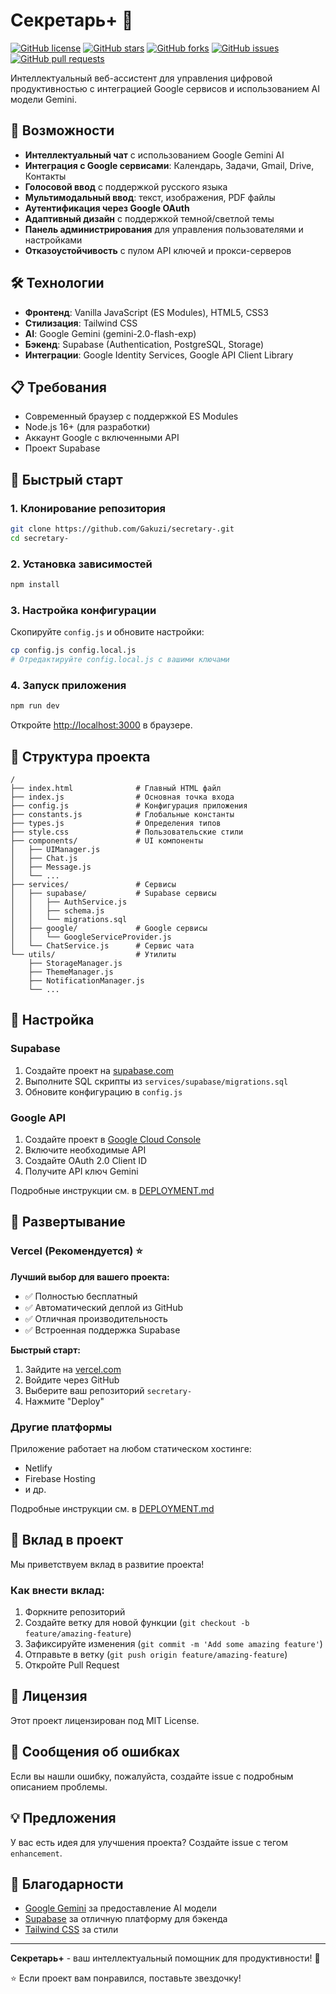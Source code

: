 # Секретарь+ 🤖

[![GitHub license](https://img.shields.io/badge/license-MIT-blue.svg)](https://github.com/Gakuzi/secretary-/blob/main/LICENSE)
[![GitHub stars](https://img.shields.io/badge/github/stars/Gakuzi/secretary-.svg)](https://github.com/Gakuzi/secretary-/stargazers)
[![GitHub forks](https://img.shields.io/badge/github/forks/Gakuzi/secretary-.svg)](https://github.com/Gakuzi/secretary-/network)
[![GitHub issues](https://img.shields.io/badge/github/issues/Gakuzi/secretary-.svg)](https://github.com/Gakuzi/secretary-/issues)
[![GitHub pull requests](https://img.shields.io/badge/github/issues-pr/Gakuzi/secretary-.svg)](https://github.com/Gakuzi/secretary-/pulls)

Интеллектуальный веб-ассистент для управления цифровой продуктивностью с интеграцией Google сервисов и использованием AI модели Gemini.

## 🚀 Возможности

- **Интеллектуальный чат** с использованием Google Gemini AI
- **Интеграция с Google сервисами**: Календарь, Задачи, Gmail, Drive, Контакты
- **Голосовой ввод** с поддержкой русского языка
- **Мультимодальный ввод**: текст, изображения, PDF файлы
- **Аутентификация через Google OAuth**
- **Адаптивный дизайн** с поддержкой темной/светлой темы
- **Панель администрирования** для управления пользователями и настройками
- **Отказоустойчивость** с пулом API ключей и прокси-серверов

## 🛠 Технологии

- **Фронтенд**: Vanilla JavaScript (ES Modules), HTML5, CSS3
- **Стилизация**: Tailwind CSS
- **AI**: Google Gemini (gemini-2.0-flash-exp)
- **Бэкенд**: Supabase (Authentication, PostgreSQL, Storage)
- **Интеграции**: Google Identity Services, Google API Client Library

## 📋 Требования

- Современный браузер с поддержкой ES Modules
- Node.js 16+ (для разработки)
- Аккаунт Google с включенными API
- Проект Supabase

## 🔧 Быстрый старт

### 1. Клонирование репозитория

```bash
git clone https://github.com/Gakuzi/secretary-.git
cd secretary-
```

### 2. Установка зависимостей

```bash
npm install
```

### 3. Настройка конфигурации

Скопируйте `config.js` и обновите настройки:

```bash
cp config.js config.local.js
# Отредактируйте config.local.js с вашими ключами
```

### 4. Запуск приложения

```bash
npm run dev
```

Откройте [http://localhost:3000](http://localhost:3000) в браузере.

## 📁 Структура проекта

```
/
├── index.html              # Главный HTML файл
├── index.js                # Основная точка входа
├── config.js               # Конфигурация приложения
├── constants.js            # Глобальные константы
├── types.js                # Определения типов
├── style.css               # Пользовательские стили
├── components/             # UI компоненты
│   ├── UIManager.js
│   ├── Chat.js
│   ├── Message.js
│   └── ...
├── services/               # Сервисы
│   ├── supabase/           # Supabase сервисы
│   │   ├── AuthService.js
│   │   ├── schema.js
│   │   └── migrations.sql
│   ├── google/             # Google сервисы
│   │   └── GoogleServiceProvider.js
│   └── ChatService.js      # Сервис чата
└── utils/                  # Утилиты
    ├── StorageManager.js
    ├── ThemeManager.js
    ├── NotificationManager.js
    └── ...
```

## 🔐 Настройка

### Supabase

1. Создайте проект на [supabase.com](https://supabase.com)
2. Выполните SQL скрипты из `services/supabase/migrations.sql`
3. Обновите конфигурацию в `config.js`

### Google API

1. Создайте проект в [Google Cloud Console](https://console.cloud.google.com)
2. Включите необходимые API
3. Создайте OAuth 2.0 Client ID
4. Получите API ключ Gemini

Подробные инструкции см. в [DEPLOYMENT.md](DEPLOYMENT.md)

## 🚀 Развертывание

### Vercel (Рекомендуется) ⭐

**Лучший выбор для вашего проекта:**
- ✅ Полностью бесплатный
- ✅ Автоматический деплой из GitHub
- ✅ Отличная производительность
- ✅ Встроенная поддержка Supabase

**Быстрый старт:**
1. Зайдите на [vercel.com](https://vercel.com)
2. Войдите через GitHub
3. Выберите ваш репозиторий `secretary-`
4. Нажмите "Deploy"

### Другие платформы

Приложение работает на любом статическом хостинге:
- Netlify
- Firebase Hosting
- и др.

Подробные инструкции см. в [DEPLOYMENT.md](DEPLOYMENT.md)

## 🤝 Вклад в проект

Мы приветствуем вклад в развитие проекта!

### Как внести вклад:

1. Форкните репозиторий
2. Создайте ветку для новой функции (`git checkout -b feature/amazing-feature`)
3. Зафиксируйте изменения (`git commit -m 'Add some amazing feature'`)
4. Отправьте в ветку (`git push origin feature/amazing-feature`)
5. Откройте Pull Request

## 📄 Лицензия

Этот проект лицензирован под MIT License.

## 🐛 Сообщения об ошибках

Если вы нашли ошибку, пожалуйста, создайте issue с подробным описанием проблемы.

## 💡 Предложения

У вас есть идея для улучшения проекта? Создайте issue с тегом `enhancement`.

## 🙏 Благодарности

- [Google Gemini](https://ai.google.dev/) за предоставление AI модели
- [Supabase](https://supabase.com/) за отличную платформу для бэкенда
- [Tailwind CSS](https://tailwindcss.com/) за стили

---

**Секретарь+** - ваш интеллектуальный помощник для продуктивности! 🚀

⭐ Если проект вам понравился, поставьте звездочку! 